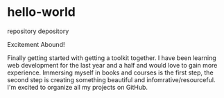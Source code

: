 # hello-world
repository depository 

Excitement Abound! 

Finally getting started with getting a toolkit together. I have been learning web development for the last year and a half and would love to gain more experience. Immersing myself in books and courses is the first step, the second step is creating something beautiful and infomrative/resourceful. I'm excited to organize all my projects on GitHub. 
